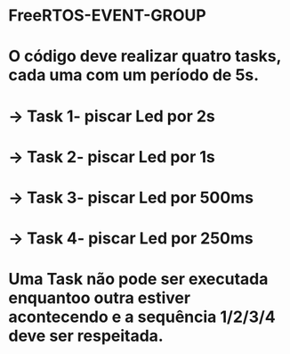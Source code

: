 # FreeRTOS-EVENT-GROUP
#
#
# O código deve realizar quatro tasks, cada uma com um período de 5s.
# -> Task 1- piscar Led por 2s
# -> Task 2- piscar Led por 1s
# -> Task 3- piscar Led por 500ms
# -> Task 4- piscar Led por 250ms
#
# Uma Task não pode ser executada enquantoo outra estiver acontecendo e a sequência 1/2/3/4 deve ser respeitada.
